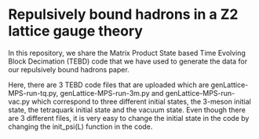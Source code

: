 # Repulsively bound hadrons in a Z2 lattice gauge theory

In this repository, we share the Matrix Product State based Time Evolving Block Decimation (TEBD) code that we have used to generate the data for our repulsively bound hadrons paper. 

Here, there are 3 TEBD code files that are uploaded which are genLattice-MPS-run-tq.py, genLattice-MPS-run-3m.py and genLattice-MPS-run-vac.py which correspond to three different initial states, the 3-meson initial state, the tetraquark initial state and the vacuum state. Even though there are 3 different files, it is very easy to change the initial state in the code by changing the init_psi(L) function in the code.

